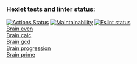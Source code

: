 ### Hexlet tests and linter status:
[![Actions Status](https://github.com/Slava-TVA/frontend-project-lvl1/workflows/hexlet-check/badge.svg)](https://github.com/Slava-TVA/frontend-project-lvl1/actions)
[![Maintainability](https://api.codeclimate.com/v1/badges/a99a88d28ad37a79dbf6/maintainability)](https://codeclimate.com/github/codeclimate/codeclimate/maintainability)
[![Eslint status](https://github.com/Slava-TVA/frontend-project-lvl1/actions/workflows/eslint.yml/badge.svg)](https://github.com/Slava-TVA/frontend-project-lvl1/actions)  
[Brain even](https://asciinema.org/a/411084)  
[Brain calc](https://asciinema.org/a/411617)  
[Brain gcd](https://asciinema.org/a/411650)  
[Brain progression](https://asciinema.org/a/412126)  
[Brain prime](https://asciinema.org/a/413167)  
